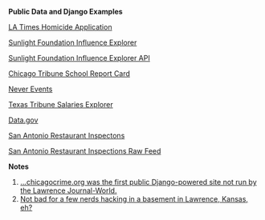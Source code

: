 

**Public Data and Django Examples**

[LA Times Homicide Application](http://homicide.latimes.com/)

[Sunlight Foundation Influence Explorer](http://influenceexplorer.com/about)

[Sunlight Foundation Influence Explorer API](http://data.influenceexplorer.com/api/)

[Chicago Tribune School Report Card](http://schools.chicagotribune.com/)

[Never Events](http://aidianholder.net/portfolio/projects/neverevents/)

[Texas Tribune Salaries Explorer](http://salaries.texastribune.org/)

[Data.gov](http://www.data.gov/)

[San Antonio Restaurant Inspectons](http://www.sanantonio.gov/Health/FoodLicensing/FoodEstablishmentInspections.aspx)

[San Antonio Restaurant Inspections Raw Feed](http://samhd.tx.gegov.com/San%20Antonio/search.cfm)




**Notes**

1. [...chicagocrime.org was the first public Django-powered site not run by the Lawrence Journal-World.](http://www.holovaty.com/writing/chicagocrime.org-tribute/)
2. [Not bad for a few nerds hacking in a basement in Lawrence, Kansas, eh?](https://jacobian.org/writing/django-community-2012/)